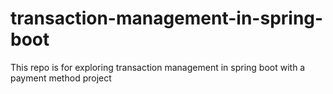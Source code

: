 # transaction-management-in-spring-boot
This repo is for exploring transaction management in spring boot with a payment method project
